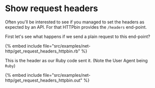 # Show request headers


Often you'll be interested to see if you managed to set the headers as expected by an API. For that HTTPbin provides the `/headers` end-point.

First let's see what happens if we send a plain request to this end-point?

{% embed include file="src/examples/net-http/get_request_headers_httpbin.rb" %}

This is the header as our Ruby code sent it. (Note the User Agent being `Ruby`)

{% embed include file="src/examples/net-http/get_request_headers_httpbin.out" %}

